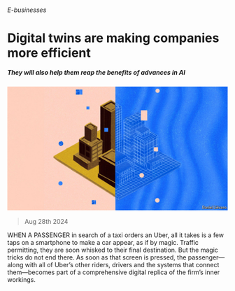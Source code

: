 ###### E-businesses

# Digital twins are making companies more efficient 

##### They will also help them reap the benefits of advances in AI 

![image](images/20240831_STD003.jpg) 

> Aug 28th 2024 

WHEN A PASSENGER in search of a taxi orders an Uber, all it takes is a few taps on a smartphone to make a car appear, as if by magic. Traffic permitting, they are soon whisked to their final destination. But the magic tricks do not end there. As soon as that screen is pressed, the passenger—along with all of Uber’s other riders, drivers and the systems that connect them—becomes part of a comprehensive digital replica of the firm’s inner workings.

